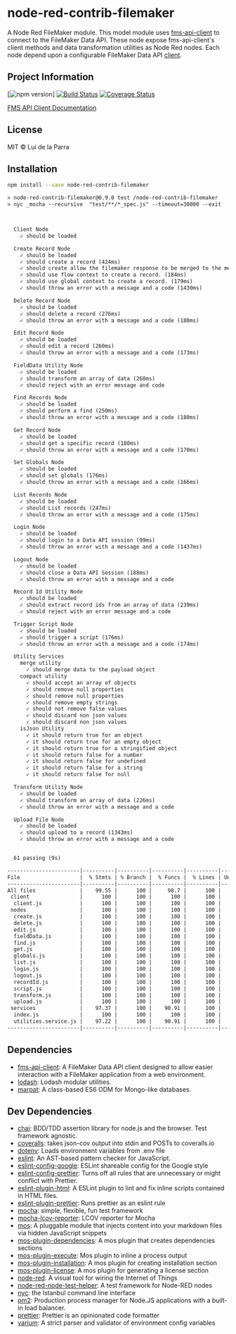 # node-red-contrib-filemaker

A Node Red FileMaker module. This model module uses [fms-api-client](https://github.com/Luidog/fms-api-client) to connect to the FileMaker Data API. These node expose fms-api-client's client methods and data transformation utilities as Node Red nodes. Each node depend upon a configurable FileMaker Data API [client](https://github.com/Luidog/fms-api-client#client-creation). 

## Project Information

[![npm version](https://img.shields.io/npm/v/node-red-contrib-filemaker.svg)] [![Build Status](https://travis-ci.com/Luidog/node-red-contrib-filemaker.svg?branch=master)](https://travis-ci.com/Luidog/node-red-contrib-filemaker) [![Coverage Status](https://img.shields.io/coveralls/Luidog/node-red-contrib-filemaker/master.svg)](https://coveralls.io/r/Luidog/node-red-contrib-filemaker?branch=master)

[FMS API Client Documentation](https://luidog.github.io/fms-api-client/)

## License

MIT © Lui de la Parra

## Installation

```sh
npm install --save node-red-contrib-filemaker
```

```default
> node-red-contrib-filemaker@0.9.0 test /node-red-contrib-filemaker
> nyc _mocha --recursive  "test/**/*_spec.js" --timeout=30000 --exit



  Client Node
    ✓ should be loaded

  Create Record Node
    ✓ should be loaded
    ✓ should create a record (424ms)
    ✓ should create allow the filemaker response to be merged to the message object (181ms)
    ✓ should use flow context to create a record. (184ms)
    ✓ should use global context to create a record. (179ms)
    ✓ should throw an error with a message and a code (1430ms)

  Delete Record Node
    ✓ should be loaded
    ✓ should delete a record (276ms)
    ✓ should throw an error with a message and a code (180ms)

  Edit Record Node
    ✓ should be loaded
    ✓ should edit a record (260ms)
    ✓ should throw an error with a message and a code (173ms)

  FieldData Utility Node
    ✓ should be loaded
    ✓ should transform an array of data (268ms)
    ✓ should reject with an error message and code

  Find Records Node
    ✓ should be loaded
    ✓ should perform a find (250ms)
    ✓ should throw an error with a message and a code (180ms)

  Get Record Node
    ✓ should be loaded
    ✓ should get a specific record (180ms)
    ✓ should throw an error with a message and a code (170ms)

  Set Globals Node
    ✓ should be loaded
    ✓ should set globals (176ms)
    ✓ should throw an error with a message and a code (166ms)

  List Records Node
    ✓ should be loaded
    ✓ should List records (247ms)
    ✓ should throw an error with a message and a code (175ms)

  Login Node
    ✓ should be loaded
    ✓ should login to a Data API session (99ms)
    ✓ should throw an error with a message and a code (1437ms)

  Logout Node
    ✓ should be loaded
    ✓ should close a Data API Session (188ms)
    ✓ should throw an error with a message and a code

  Record Id Utility Node
    ✓ should be loaded
    ✓ should extract record ids from an array of data (239ms)
    ✓ should reject with an error message and a code

  Trigger Script Node
    ✓ should be loaded
    ✓ should trigger a script (176ms)
    ✓ should throw an error with a message and a code (174ms)

  Utility Services
    merge utility
      ✓ should merge data to the payload object
    compact utility
      ✓ should accept an array of objects
      ✓ should remove null properties
      ✓ should remove null properties
      ✓ should remove empty strings
      ✓ should not remove false values
      ✓ should discard non json values
      ✓ should discard non json values
    isJson Utility
      ✓ it should return true for an object
      ✓ it should return true for an empty object
      ✓ it should return true for a stringified object
      ✓ it should return false for a number
      ✓ it should return false for undefined
      ✓ it should return false for a string
      ✓ it should return false for null

  Transform Utility Node
    ✓ should be loaded
    ✓ should transform an array of data (226ms)
    ✓ should throw an error with a message and a code

  Upload File Node
    ✓ should be loaded
    ✓ should upload to a record (1343ms)
    ✓ should throw an error with a message and a code


  61 passing (9s)

-----------------------|----------|----------|----------|----------|-------------------|
File                   |  % Stmts | % Branch |  % Funcs |  % Lines | Uncovered Line #s |
-----------------------|----------|----------|----------|----------|-------------------|
All files              |    99.55 |      100 |     98.7 |      100 |                   |
 client                |      100 |      100 |      100 |      100 |                   |
  client.js            |      100 |      100 |      100 |      100 |                   |
 nodes                 |      100 |      100 |      100 |      100 |                   |
  create.js            |      100 |      100 |      100 |      100 |                   |
  delete.js            |      100 |      100 |      100 |      100 |                   |
  edit.js              |      100 |      100 |      100 |      100 |                   |
  fieldData.js         |      100 |      100 |      100 |      100 |                   |
  find.js              |      100 |      100 |      100 |      100 |                   |
  get.js               |      100 |      100 |      100 |      100 |                   |
  globals.js           |      100 |      100 |      100 |      100 |                   |
  list.js              |      100 |      100 |      100 |      100 |                   |
  login.js             |      100 |      100 |      100 |      100 |                   |
  logout.js            |      100 |      100 |      100 |      100 |                   |
  recordId.js          |      100 |      100 |      100 |      100 |                   |
  script.js            |      100 |      100 |      100 |      100 |                   |
  transform.js         |      100 |      100 |      100 |      100 |                   |
  upload.js            |      100 |      100 |      100 |      100 |                   |
 services              |    97.37 |      100 |    90.91 |      100 |                   |
  index.js             |      100 |      100 |      100 |      100 |                   |
  utilities.service.js |    97.22 |      100 |    90.91 |      100 |                   |
-----------------------|----------|----------|----------|----------|-------------------|
```

## <a name="dependencies">Dependencies</a>

- [fms-api-client](https://github.com/Luidog/fms-api-client): A FileMaker Data API client designed to allow easier interaction with a FileMaker application from a web environment.
- [lodash](https://github.com/lodash/lodash): Lodash modular utilities.
- [marpat](https://github.com/luidog/marpat): A class-based ES6 ODM for Mongo-like databases.

## <a name="dev-dependencies">Dev Dependencies</a>

- [chai](https://github.com/chaijs/chai): BDD/TDD assertion library for node.js and the browser. Test framework agnostic.
- [coveralls](https://github.com/nickmerwin/node-coveralls): takes json-cov output into stdin and POSTs to coveralls.io
- [dotenv](https://github.com/motdotla/dotenv): Loads environment variables from .env file
- [eslint](https://github.com/eslint/eslint): An AST-based pattern checker for JavaScript.
- [eslint-config-google](https://github.com/google/eslint-config-google): ESLint shareable config for the Google style
- [eslint-config-prettier](https://github.com/prettier/eslint-config-prettier): Turns off all rules that are unnecessary or might conflict with Prettier.
- [eslint-plugin-html](https://github.com/BenoitZugmeyer/eslint-plugin-html): A ESLint plugin to lint and fix inline scripts contained in HTML files.
- [eslint-plugin-prettier](https://github.com/prettier/eslint-plugin-prettier): Runs prettier as an eslint rule
- [mocha](https://github.com/mochajs/mocha): simple, flexible, fun test framework
- [mocha-lcov-reporter](https://github.com/StevenLooman/mocha-lcov-reporter): LCOV reporter for Mocha
- [mos](https://github.com/mosjs/mos): A pluggable module that injects content into your markdown files via hidden JavaScript snippets
- [mos-plugin-dependencies](https://github.com/mosjs/mos/tree/master/packages/mos-plugin-dependencies): A mos plugin that creates dependencies sections
- [mos-plugin-execute](https://github.com/team-767/mos-plugin-execute): Mos plugin to inline a process output
- [mos-plugin-installation](https://github.com/mosjs/mos/tree/master/packages/mos-plugin-installation): A mos plugin for creating installation section
- [mos-plugin-license](https://github.com/mosjs/mos-plugin-license): A mos plugin for generating a license section
- [node-red](https://github.com/node-red/node-red): A visual tool for wiring the Internet of Things
- [node-red-node-test-helper](https://github.com/node-red/node-red-node-test-helper): A test framework for Node-RED nodes
- [nyc](https://github.com/istanbuljs/nyc): the Istanbul command line interface
- [pm2](https://github.com/Unitech/pm2): Production process manager for Node.JS applications with a built-in load balancer.
- [prettier](https://github.com/prettier/prettier): Prettier is an opinionated code formatter
- [varium](https://npmjs.org/package/varium): A strict parser and validator of environment config variables
